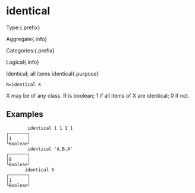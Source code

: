 # identical

Type:{.prefix}

Aggregate{.info}

Categories:{.prefix}

Logical{.info}

Identical; all items identical{.purpose}

~~~
R=identical X
~~~

X may be of any class.  R is boolean; 1 if all items of X are identical; 0 if not.

## Examples

~~~
        identical 1 1 1 1
┌───────┐
│1      │
└Boolean┘
        identical 'A,B,A'
┌───────┐
│0      │
└Boolean┘
       identical 5
┌───────┐
│1      │
└Boolean┘
~~~

